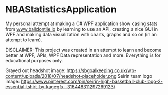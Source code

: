 # NBAStatisticsApplication
My personal attempt at making a C# WPF application show casing stats from www.balldontlie.io by learning to use an API, creating a nice GUI in WPF and making data visualization with charts, graphs and so on (in an attempt to learn).

DISCLAIMER:
This project was created in an attempt to learn and become better at WPF, APIs, WPF Data representation and more.
Everything is for educational purposes only.


Grayed out headshot image: https://sbgoalkeeping.co.uk/wp-content/uploads/2018/07/headshot-placeholder.png
Seirin team logo image: https://www.pinterest.com/pin/seirin-high-basketball-club-logo-2-essential-tshirt-by-kagegfx--316448311297269123/